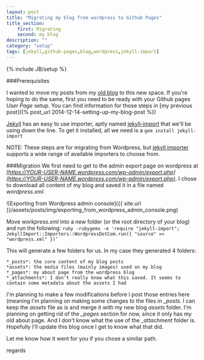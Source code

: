 ```yaml
---
layout: post
title: "Migrating my blog from wordpress to Github Pages"
title_section:
    first: Migrating 
    second: my blog
description: ""
category: "setup"
tags: [jekyll,github-pages,blog,wordpress,jekyll-import]
---
```

{% include JB/setup %}

###Prerequisites

I wanted to move my posts from my [old blog](http://techneekr.wordpress.com/) to this new space. If you're hoping to 
do the same, first you need to be ready with your Github pages *User Page* setup. You can find information for those 
steps in [my previous post]({% post_url 2014-12-14-setting-up-my-blog-post %})

[Jekyll](http://jekyllrb.com/) has an easy to use importer, aptly named 
[jekyll-import](https://github.com/jekyll/jekyll-import) that we'll be using down the line. To get it installed,
all we need is a `gem install jekyll-import`

NOTE: These steps are for migrating from Wordpress, but [jekyll importer](http://import.jekyllrb.com/) supports a wide 
range of available importers to choose from.

###Migration
We first need to get to the admin export page on wordpress at 
*[https://YOUR-USER-NAME.wordpress.com/wp-admin/export.php](https://YOUR-USER-NAME.wordpress.com/wp-admin/export.php)*. 
I chose to download all content of my blog and saved it in a file named *wordpress.xml*.

![Exporting from Wordpress admin console]({{ site.url }}/assets/posts/img/exporting_from_wordpress_admin_console.png)

Move *workpress.xml* into a new folder (or the root directory of your blog) and run the following:
`ruby -rubygems -e 'require "jekyll-import"; JekyllImport::Importers::WordpressDotCom.run({ "source" => "wordpress.xml" })’`

This will generate a few folders for us. In my case they generated 4 folders:
    
    *_posts*: the core content of my blog posts
    *assets*: the media files (mainly images) used on my blog
    *_pages*: my about page from the wordpress blog
    *_attachments*: I don't really know what this saved. It seems to contain some metadata about the assets I had

I'm planning to make a few modifications before I post those entries here (meaning I'm planning on making some changes 
to the files in *_posts*. I can keep the *assets* file as is and merge it with my new blog *assets* folder. I'm 
planning on getting rid of the *_pages* section for now, since it only has my old about page. And I don't know what 
the use of the *_attachment* folder is. Hopefully I'll update this blog once I get to know what that did.

Let me know how it went for you if you chose a similar path.

regards
